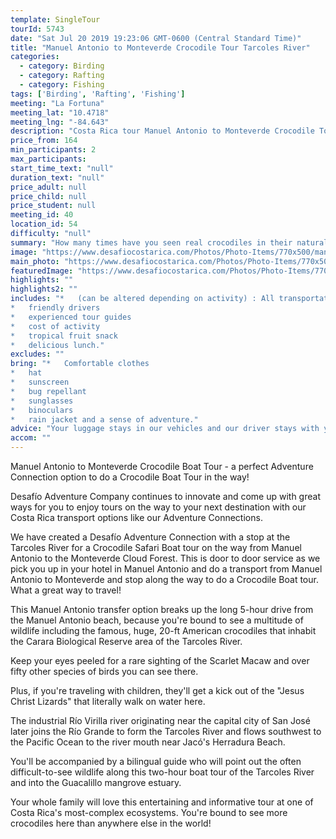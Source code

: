 ```yaml
---
template: SingleTour
tourId: 5743
date: "Sat Jul 20 2019 19:23:06 GMT-0600 (Central Standard Time)"
title: "Manuel Antonio to Monteverde Crocodile Tour Tarcoles River"
categories: 
  - category: Birding
  - category: Rafting
  - category: Fishing
tags: ['Birding', 'Rafting', 'Fishing']
meeting: "La Fortuna"
meeting_lat: "10.4718"
meeting_lng: "-84.643"
description: "Costa Rica tour Manuel Antonio to Monteverde Crocodile Tour Tarcoles River, id 5743"
price_from: 164
min_participants: 2
max_participants: 
start_time_text: "null"
duration_text: "null"
price_adult: null
price_child: null
price_student: null
meeting_id: 40
location_id: 54
difficulty: "null"
summary: "How many times have you seen real crocodiles in their natural habitat? The Tarcoles River between Manuel Antonio and La Fortuna or Monteverde is the perfect place for Crocodile viewing in Costa Rica. This Costa Rica Crocodile Boat Tour on the Tarcoles River is known to have one of the greatest populations of crocodiles in the entire world! The crocodiles here are massive, the largest more than 7 meters long! You will see them swimming in the waters or sunbathing on the river ba..."
image: "https://www.desafiocostarica.com/Photos/Photo-Items/770x500/manuel-antonio-to-monteverde-crocodile-viewing-on-the-tarcoles-river-1411655960.jpg"
main_photo: "https://www.desafiocostarica.com/Photos/Photo-Items/770x500/manuel-antonio-to-monteverde-crocodile-viewing-on-the-tarcoles-river-1411655960.jpg"
featuredImage: "https://www.desafiocostarica.com/Photos/Photo-Items/770x500/manuel-antonio-to-monteverde-crocodile-viewing-on-the-tarcoles-river-1411655960.jpg"
highlights: ""
highlights2: ""
includes: "*   (can be altered depending on activity) : All transportation
*   friendly drivers
*   experienced tour guides
*   cost of activity
*   tropical fruit snack
*   delicious lunch."
excludes: ""
bring: "*   Comfortable clothes
*   hat
*   sunscreen
*   bug repellant
*   sunglasses
*   binoculars
*   rain jacket and a sense of adventure."
advice: "Your luggage stays in our vehicles and our driver stays with your items while you are doing your tour. We have private entrances and exits for our rafting tour locations. Extra transport charge for drop-off outside of our regular hotel zone."
accom: ""
---
```

Manuel Antonio to Monteverde Crocodile Boat Tour - a perfect Adventure Connection option to do a Crocodile Boat Tour in the way!

Desafío Adventure Company continues to innovate and come up with great ways for you to enjoy tours on the way to your next destination with our Costa Rica transport options like our Adventure Connections.

We have created a Desafío Adventure Connection with a stop at the Tarcoles River for a Crocodile Safari Boat tour on the way from Manuel Antonio to the Monteverde Cloud Forest. This is door to door service as we pick you up in your hotel in Manuel Antonio and do a transport from Manuel Antonio to Monteverde and stop along the way to do a Crocodile Boat tour. What a great way to travel!

This Manuel Antonio transfer option breaks up the long 5-hour drive from the Manuel Antonio beach, because you're bound to see a multitude of wildlife including the famous, huge, 20-ft American crocodiles that inhabit the Carara Biological Reserve area of the Tarcoles River.

Keep your eyes peeled for a rare sighting of the Scarlet Macaw and over fifty other species of birds you can see there.

Plus, if you're traveling with children, they'll get a kick out of the "Jesus Christ Lizards" that literally walk on water here.

The industrial Río Virilla river originating near the capital city of San José later joins the Río Grande to form the Tarcoles River and flows southwest to the Pacific Ocean to the river mouth near Jacó's Herradura Beach.

You'll be accompanied by a bilingual guide who will point out the often difficult-to-see wildlife along this two-hour boat tour of the Tarcoles River and into the Guacalillo mangrove estuary.

Your whole family will love this entertaining and informative tour at one of Costa Rica's most-complex ecosystems. You're bound to see more crocodiles here than anywhere else in the world!